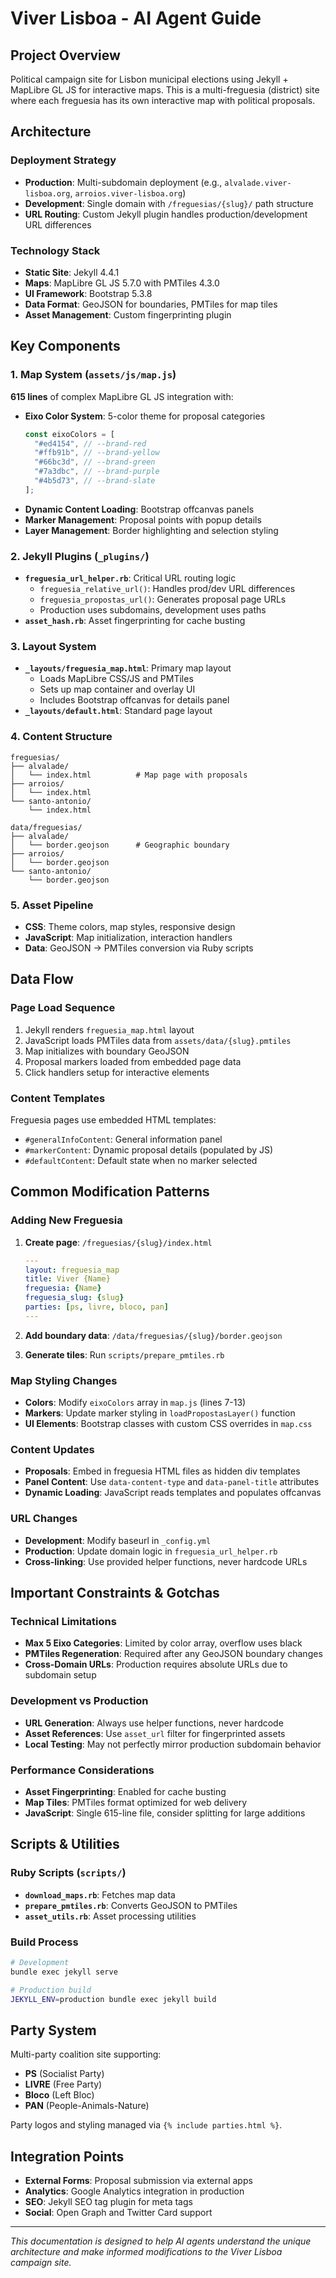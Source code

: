 # Viver Lisboa - AI Agent Guide

## Project Overview
Political campaign site for Lisbon municipal elections using Jekyll + MapLibre GL JS for interactive maps. This is a multi-freguesia (district) site where each freguesia has its own interactive map with political proposals.

## Architecture

### Deployment Strategy
- **Production**: Multi-subdomain deployment (e.g., `alvalade.viver-lisboa.org`, `arroios.viver-lisboa.org`)
- **Development**: Single domain with `/freguesias/{slug}/` path structure
- **URL Routing**: Custom Jekyll plugin handles production/development URL differences

### Technology Stack
- **Static Site**: Jekyll 4.4.1
- **Maps**: MapLibre GL JS 5.7.0 with PMTiles 4.3.0
- **UI Framework**: Bootstrap 5.3.8
- **Data Format**: GeoJSON for boundaries, PMTiles for map tiles
- **Asset Management**: Custom fingerprinting plugin

## Key Components

### 1. Map System (`assets/js/map.js`)
**615 lines** of complex MapLibre GL JS integration with:
- **Eixo Color System**: 5-color theme for proposal categories
  ```javascript
  const eixoColors = [
    "#ed4154", // --brand-red
    "#ffb91b", // --brand-yellow  
    "#66bc3d", // --brand-green
    "#7a3dbc", // --brand-purple
    "#4b5d73", // --brand-slate
  ];
  ```
- **Dynamic Content Loading**: Bootstrap offcanvas panels
- **Marker Management**: Proposal points with popup details
- **Layer Management**: Border highlighting and selection styling

### 2. Jekyll Plugins (`_plugins/`)
- **`freguesia_url_helper.rb`**: Critical URL routing logic
  - `freguesia_relative_url()`: Handles prod/dev URL differences
  - `freguesia_propostas_url()`: Generates proposal page URLs
  - Production uses subdomains, development uses paths
- **`asset_hash.rb`**: Asset fingerprinting for cache busting

### 3. Layout System
- **`_layouts/freguesia_map.html`**: Primary map layout
  - Loads MapLibre CSS/JS and PMTiles
  - Sets up map container and overlay UI
  - Includes Bootstrap offcanvas for details panel
- **`_layouts/default.html`**: Standard page layout

### 4. Content Structure
```
freguesias/
├── alvalade/
│   └── index.html          # Map page with proposals
├── arroios/
│   └── index.html
└── santo-antonio/
    └── index.html

data/freguesias/
├── alvalade/
│   └── border.geojson      # Geographic boundary
├── arroios/
│   └── border.geojson
└── santo-antonio/
    └── border.geojson
```

### 5. Asset Pipeline
- **CSS**: Theme colors, map styles, responsive design
- **JavaScript**: Map initialization, interaction handlers
- **Data**: GeoJSON → PMTiles conversion via Ruby scripts

## Data Flow

### Page Load Sequence
1. Jekyll renders `freguesia_map.html` layout
2. JavaScript loads PMTiles data from `assets/data/{slug}.pmtiles`
3. Map initializes with boundary GeoJSON
4. Proposal markers loaded from embedded page data
5. Click handlers setup for interactive elements

### Content Templates
Freguesia pages use embedded HTML templates:
- `#generalInfoContent`: General information panel
- `#markerContent`: Dynamic proposal details (populated by JS)
- `#defaultContent`: Default state when no marker selected

## Common Modification Patterns

### Adding New Freguesia
1. **Create page**: `/freguesias/{slug}/index.html`
   ```yaml
   ---
   layout: freguesia_map
   title: Viver {Name}
   freguesia: {Name}
   freguesia_slug: {slug}
   parties: [ps, livre, bloco, pan]
   ---
   ```

2. **Add boundary data**: `/data/freguesias/{slug}/border.geojson`

3. **Generate tiles**: Run `scripts/prepare_pmtiles.rb`

### Map Styling Changes
- **Colors**: Modify `eixoColors` array in `map.js` (lines 7-13)
- **Markers**: Update marker styling in `loadPropostasLayer()` function
- **UI Elements**: Bootstrap classes with custom CSS overrides in `map.css`

### Content Updates
- **Proposals**: Embed in freguesia HTML files as hidden div templates
- **Panel Content**: Use `data-content-type` and `data-panel-title` attributes
- **Dynamic Loading**: JavaScript reads templates and populates offcanvas

### URL Changes
- **Development**: Modify baseurl in `_config.yml`
- **Production**: Update domain logic in `freguesia_url_helper.rb`
- **Cross-linking**: Use provided helper functions, never hardcode URLs

## Important Constraints & Gotchas

### Technical Limitations
- **Max 5 Eixo Categories**: Limited by color array, overflow uses black
- **PMTiles Regeneration**: Required after any GeoJSON boundary changes
- **Cross-Domain URLs**: Production requires absolute URLs due to subdomain setup

### Development vs Production
- **URL Generation**: Always use helper functions, never hardcode
- **Asset References**: Use `asset_url` filter for fingerprinted assets
- **Local Testing**: May not perfectly mirror production subdomain behavior

### Performance Considerations
- **Asset Fingerprinting**: Enabled for cache busting
- **Map Tiles**: PMTiles format optimized for web delivery
- **JavaScript**: Single 615-line file, consider splitting for large additions

## Scripts & Utilities

### Ruby Scripts (`scripts/`)
- **`download_maps.rb`**: Fetches map data
- **`prepare_pmtiles.rb`**: Converts GeoJSON to PMTiles
- **`asset_utils.rb`**: Asset processing utilities

### Build Process
```bash
# Development
bundle exec jekyll serve

# Production build  
JEKYLL_ENV=production bundle exec jekyll build
```

## Party System
Multi-party coalition site supporting:
- **PS** (Socialist Party)
- **LIVRE** (Free Party) 
- **Bloco** (Left Bloc)
- **PAN** (People-Animals-Nature)

Party logos and styling managed via `{% include parties.html %}`.

## Integration Points
- **External Forms**: Proposal submission via external apps
- **Analytics**: Google Analytics integration in production
- **SEO**: Jekyll SEO tag plugin for meta tags
- **Social**: Open Graph and Twitter Card support

---

*This documentation is designed to help AI agents understand the unique architecture and make informed modifications to the Viver Lisboa campaign site.*